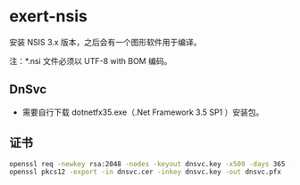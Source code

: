 # exert-nsis

安装 NSIS 3.x 版本，之后会有一个图形软件用于编译。

注：*.nsi 文件必须以 UTF-8 with BOM 编码。

## DnSvc

- 需要自行下载 dotnetfx35.exe（.Net Framework 3.5 SP1 ）安装包。

## 证书

```bash
openssl req -newkey rsa:2048 -nodes -keyout dnsvc.key -x509 -days 365 -out dnsvc.cer
openssl pkcs12 -export -in dnsvc.cer -inkey dnsvc.key -out dnsvc.pfx
```
